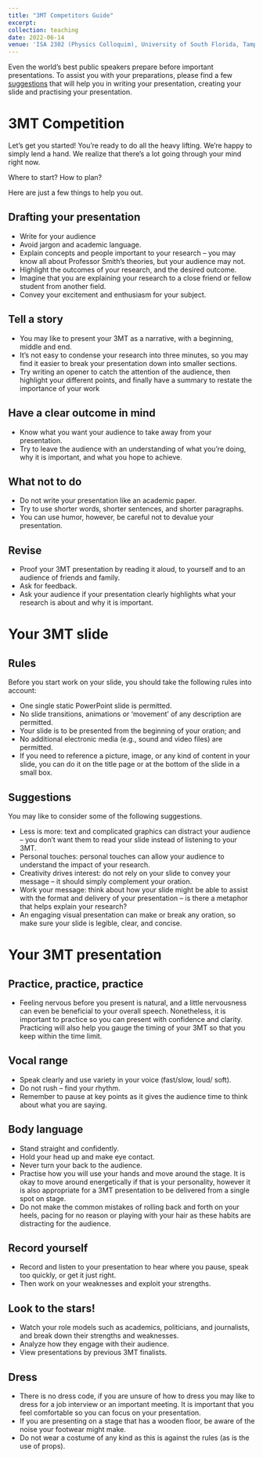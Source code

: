 ```yaml
---
title: "3MT Competitors Guide"
excerpt:
collection: teaching
date: 2022-06-14
venue: 'ISA 2302 (Physics Colloquim), University of South Florida, Tampa, FL.'
---
```


Even the world’s best public speakers prepare before important presentations. To assist you with your preparations, please find a few [suggestions](https://usfpgsc.github.io/teaching/3mt_competition_guide/) that will help you in writing your presentation, creating your slide and practising your presentation.

# 3MT Competition

Let’s get you started! You’re ready to do all the heavy lifting. We’re happy to simply lend a hand. We realize that there’s a lot going through your mind right now. 

Where to start? How to plan? 

Here are just a few things to help you out. 


## Drafting your presentation 

- Write for your audience
- Avoid jargon and academic language.
- Explain concepts and people important to your research – you may know all about Professor Smith’s theories, but your audience may not.
- Highlight the outcomes of your research, and the desired outcome.
- Imagine that you are explaining your research to a close friend or fellow student from another field.
- Convey your excitement and enthusiasm for your subject.


## Tell a story

- You may like to present your 3MT as a narrative, with a beginning, middle and end.
- It’s not easy to condense your research into three minutes, so you may find it easier to break your presentation down into smaller sections.
- Try writing an opener to catch the attention of the audience, then highlight your different points, 
and finally have a summary to restate the importance of your work


## Have a clear outcome in mind

- Know what you want your audience to take away from your presentation.
- Try to leave the audience with an understanding of what you’re doing, why it is important, and what you hope to achieve.


## What not to do

- Do not write your presentation like an academic paper.
- Try to use shorter words, shorter sentences, and shorter paragraphs.
- You can use humor, however, be careful not to devalue your presentation.


## Revise 

- Proof your 3MT presentation by reading it aloud, to yourself and to an audience of friends and family.
- Ask for feedback.
- Ask your audience if your presentation clearly highlights what your research is about and why it is important.


Your 3MT slide
================

## Rules

Before you start work on your slide, you should take the following rules into account:

- One single static PowerPoint slide is permitted.
- No slide transitions, animations or ‘movement’ of any description are permitted.
- Your slide is to be presented from the beginning of your oration; and
- No additional electronic media (e.g., sound and video files) are permitted.
- If you need to reference a picture, image, or any kind of content in your slide, you can do it on the title page or at the bottom of the slide in a small box.

## Suggestions

You may like to consider some of the following suggestions.

- Less is more: text and complicated graphics can distract your audience – you don’t want them to read your slide instead of listening to your 3MT.
- Personal touches: personal touches can allow your audience to understand the impact of your research.
- Creativity drives interest: do not rely on your slide to convey your message – it should simply complement your oration.
- Work your message: think about how your slide might be able to assist with the format and delivery of your presentation – is there a metaphor that helps explain your research?
- An engaging visual presentation can make or break any oration, so make sure your slide is legible, clear, and concise. 

# Your 3MT presentation

## Practice, practice, practice

- Feeling nervous before you present is natural, and a little nervousness can even be beneficial to your overall speech. Nonetheless, it is important to practice so you can present with confidence and clarity. Practicing will also help you gauge the timing of your 3MT so that you keep within the time limit.

## Vocal range

- Speak clearly and use variety in your voice (fast/slow, loud/ soft).
- Do not rush – find your rhythm.
- Remember to pause at key points as it gives the audience time to think about what you are saying.

## Body language

- Stand straight and confidently.
- Hold your head up and make eye contact.
- Never turn your back to the audience.
- Practise how you will use your hands and move around the stage. It is okay to move around energetically if that is your personality, however it is also appropriate for a 3MT presentation to be delivered from a single spot on stage.
- Do not make the common mistakes of rolling back and forth on your heels, pacing for no reason or playing with your hair as these habits are distracting for the audience.

## Record yourself

- Record and listen to your presentation to hear where you pause, speak too quickly, or get it just right.
- Then work on your weaknesses and exploit your strengths.

## Look to the stars!

- Watch your role models such as academics, politicians, and journalists, and break down their strengths and weaknesses.
- Analyze how they engage with their audience.
- View presentations by previous 3MT finalists.

## Dress 

- There is no dress code, if you are unsure of how to dress you may like to dress for a job interview or an important meeting. It is important that you feel comfortable so you can focus on your presentation.
- If you are presenting on a stage that has a wooden floor, be aware of the noise your footwear might make.
- Do not wear a costume of any kind as this is against the rules (as is the use of props).
